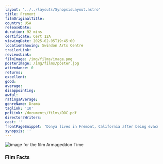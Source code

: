 ```yaml
---
layout: '../../layouts/SynopsisLayout.astro'
title: Fremont
filmOriginalTitle:
country: USA
releaseDate:
duration: 92 mins
certificate: Cert 12A
viewingDate: 2025-02-05T19:45:00
locationShowing: Swindon Arts Centre
trailerLink:
reviewsLink:
filmImage: /img/films/image.png
posterImage: /img/films/poster.jpg
attendance: 0
returns:
excellent:
good:
average:
disappointing:
awful:
ratingsAverage:
genreName: Drama
taglink: '10'
pdfLink: /documents/films/DOC.pdf
directorsWriters:
cast: ''
frontPageSnippet: 'Donya lives in Fremont, California after being evacuated from Afghanistan because of her work as a translator.  She now makes slogans at a Chinese fortune-cookie company.'
synopsis: ''
---
```


![image for the film Armageddon Time](/img/films/armageddontime.png)

<div class="review__author review__author--review1"> 
</div>

<div class="review__author"> 
</div>

### Film Facts

